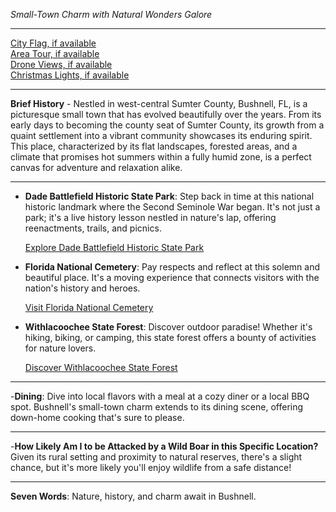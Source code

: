 *Small-Town Charm with Natural Wonders Galore*

---

[City Flag, if available](https://www.google.com/search?tbm=isch&q=Bushnell+FL+Flag+Picture)  
[Area Tour, if available](https://www.youtube.com/results?search_query=Bushnell+FL+4k+tour)  
[Drone Views, if available](https://www.youtube.com/results?search_query=Bushnell+FL+4k+drone)  
[Christmas Lights, if available](https://www.youtube.com/results?search_query=Bushnell+FL+christmas+lights)

---

**Brief History** - Nestled in west-central Sumter County, Bushnell, FL, is a picturesque small town that has evolved beautifully over the years. From its early days to becoming the county seat of Sumter County, its growth from a quaint settlement into a vibrant community showcases its enduring spirit. This place, characterized by its flat landscapes, forested areas, and a climate that promises hot summers within a fully humid zone, is a perfect canvas for adventure and relaxation alike.

---

- **Dade Battlefield Historic State Park**: Step back in time at this national historic landmark where the Second Seminole War began. It's not just a park; it's a live history lesson nestled in nature's lap, offering reenactments, trails, and picnics.

  [Explore Dade Battlefield Historic State Park](https://www.youtube.com/results?search_query=Bushnell+FL+Dade+Battlefield+Historic+State+Park)
  
- **Florida National Cemetery**: Pay respects and reflect at this solemn and beautiful place. It's a moving experience that connects visitors with the nation's history and heroes.

  [Visit Florida National Cemetery](https://www.youtube.com/results?search_query=Bushnell+FL+Florida+National+Cemetery)
  
- **Withlacoochee State Forest**: Discover outdoor paradise! Whether it's hiking, biking, or camping, this state forest offers a bounty of activities for nature lovers.

  [Discover Withlacoochee State Forest](https://www.youtube.com/results?search_query=Bushnell+FL+Withlacoochee+State+Forest)

---

-**Dining**: Dive into local flavors with a meal at a cozy diner or a local BBQ spot. Bushnell's small-town charm extends to its dining scene, offering down-home cooking that's sure to please.

---

-**How Likely Am I to be Attacked by a Wild Boar in this Specific Location?** Given its rural setting and proximity to natural reserves, there's a slight chance, but it's more likely you'll enjoy wildlife from a safe distance!

---

**Seven Words**: Nature, history, and charm await in Bushnell.
